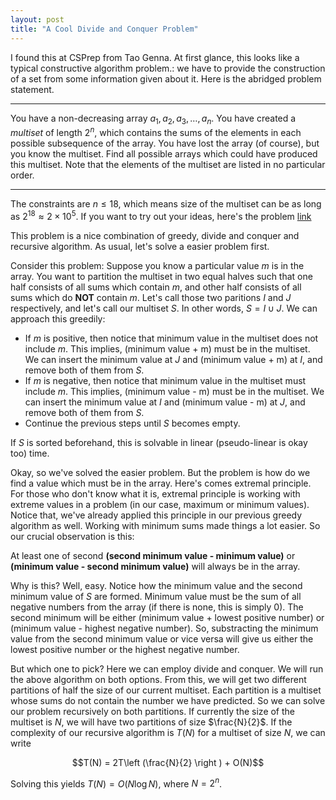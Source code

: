 ```yaml
---
layout: post
title: "A Cool Divide and Conquer Problem"
--- 
```


I found this at CSPrep from Tao Genna. At first glance, this looks like a typical constructive algorithm problem.: we have to provide the construction of a set from some information given about it. Here is the abridged problem statement.

***
You have a non-decreasing array $a_1, a_2, a_3, \dots, a_n$. You have created a _multiset_ of length $2^n$, which contains the sums of the elements in each possible subsequence of the array. You have lost the array (of course), but you know the multiset. Find all possible arrays which could have produced this multiset. Note that the elements of the multiset are listed in no particular order.

***
The constraints are $n \leq 18$, which means size of the multiset can be as long as $2^{18} \approx 2 \times 10^5$. If you want to try out your ideas, here's the problem [link](https://www.urionlinejudge.com.br/judge/es/problems/view/2913)

This problem is a nice combination of greedy, divide and conquer and recursive algorithm. As usual, let's solve a easier problem first. 

Consider this problem: Suppose you know a particular value $m$ is in the array. You want to partition the multiset in two equal halves such that one half consists of all sums which contain $m$, and other half consists of all sums which do **NOT** contain $m$. Let's call those two paritions $I$ and $J$ respectively, and let's call our multiset $S$. In other words, $S = I \cup J$. We can approach this greedily:

* If $m$ is positive, then notice that minimum value in the multiset does not include $m$. This implies, $\text{(minimum value + m)}$ must be in the multiset. We can insert the minimum value at $J$ and $\text{(minimum value + m)}$  at $I$, and remove both of them from $S$.
* If $m$ is negative, then notice that minimum value in the multiset must include $m$. This implies, $\text{(minimum value - m)}$ must be in the multiset. We can insert the minimum value at $I$ and $\text{(minimum value - m)}$  at $J$, and remove both of them from $S$.
* Continue the previous steps until $S$ becomes empty. 

If $S$ is sorted beforehand, this is solvable in linear (pseudo-linear is okay too) time.

Okay, so we've solved the easier problem. But the problem is how do we find a value which must be in the array. Here's comes extremal principle. For those who don't know what it is, extremal principle is working with extreme values in a problem (in our case, maximum or minimum values). Notice that, we've already applied this principle in our previous greedy algorithm as well. Working with minimum sums made things a lot easier. So our crucial observation is this:

At least one of second **(second minimum value - minimum value)** or **(minimum value - second minimum value)** will always be in the array. 

Why is this? Well, easy. Notice how the minimum value and the second minimum value of $S$ are formed. Minimum value must be the sum of all negative numbers from the array (if there is none, this is simply $0$). The second minimum will be either (minimum value + lowest positive number) or (minimum value - highest negative number). So, substracting the minimum value from the second minimum value or vice versa will give us either the lowest positive number or the highest negative number.

But which one to pick? Here we can employ divide and conquer. We will run the above algorithm on both options. From this, we will get two different partitions of half the size of our current multiset. Each partition is a multiset whose sums do not contain the number we have predicted. So we can solve our problem recursively on both partitions. If currently the size of the multiset is $N$, we will have two partitions of size $\frac{N}{2}$. If the complexity of our recursive algorithm is $T(N)$ for a multiset of size $N$, we can write 

$$T(N) = 2T\left (\frac{N}{2} \right ) + O(N)$$

Solving this yields $T(N) = O(N \log{N})$, where $N = 2^{n}$.


